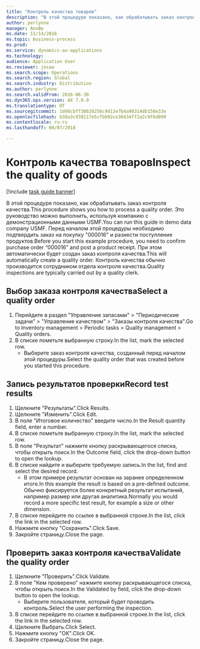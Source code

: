 ```yaml
---
title: "Контроль качества товаров"
description: "В этой процедуре показано, как обрабатывать заказ контроля качества."
author: perlynne
manager: AnnBe
ms.date: 11/14/2016
ms.topic: business-process
ms.prod: 
ms.service: dynamics-ax-applications
ms.technology: 
audience: Application User
ms.reviewer: josaw
ms.search.scope: Operations
ms.search.region: Global
ms.search.industry: Distribution
ms.author: perlynne
ms.search.validFrom: 2016-06-30
ms.dyn365.ops.version: AX 7.0.0
ms.translationtype: HT
ms.sourcegitcommit: 1d98cbff30620256c9d13e7b4a90314db150e33e
ms.openlocfilehash: b38a3c938117e5cfbb92ce30434ff2a2c9f6d099
ms.contentlocale: ru-ru
ms.lasthandoff: 08/07/2018

---
```

# <a name="inspect-the-quality-of-goods"></a><span data-ttu-id="ac15e-103">Контроль качества товаров</span><span class="sxs-lookup"><span data-stu-id="ac15e-103">Inspect the quality of goods</span></span>

[!include [task guide banner](../../includes/task-guide-banner.md)]

<span data-ttu-id="ac15e-104">В этой процедуре показано, как обрабатывать заказ контроля качества.</span><span class="sxs-lookup"><span data-stu-id="ac15e-104">This procedure shows you how to process a quality order.</span></span> <span data-ttu-id="ac15e-105">Это руководство можно выполнить, используя компанию с демонстрационными данными USMF.</span><span class="sxs-lookup"><span data-stu-id="ac15e-105">You can run this guide in demo data company USMF.</span></span> <span data-ttu-id="ac15e-106">Перед началом этой процедуры необходимо подтвердить заказ на покупку "000016" и разнести поступление продуктов.</span><span class="sxs-lookup"><span data-stu-id="ac15e-106">Before you start this example procedure, you need to confirm purchase order “000016” and post a product receipt.</span></span> <span data-ttu-id="ac15e-107">При этом автоматически будет создан заказ контроля качества.</span><span class="sxs-lookup"><span data-stu-id="ac15e-107">This will automatically create a quality order.</span></span> <span data-ttu-id="ac15e-108">Контроль качества обычно производится сотрудником отдела контроля качества.</span><span class="sxs-lookup"><span data-stu-id="ac15e-108">Quality inspections are typically carried out by a quality clerk.</span></span>


## <a name="select-a-quality-order"></a><span data-ttu-id="ac15e-109">Выбор заказа контроля качества</span><span class="sxs-lookup"><span data-stu-id="ac15e-109">Select a quality order</span></span>
1. <span data-ttu-id="ac15e-110">Перейдите в раздел "Управление запасами" > "Периодические задачи" > "Управление качеством" > "Заказы контроля качества".</span><span class="sxs-lookup"><span data-stu-id="ac15e-110">Go to Inventory management > Periodic tasks > Quality management > Quality orders.</span></span>
2. <span data-ttu-id="ac15e-111">В списке пометьте выбранную строку.</span><span class="sxs-lookup"><span data-stu-id="ac15e-111">In the list, mark the selected row.</span></span>
    * <span data-ttu-id="ac15e-112">Выберите заказ контроля качества, созданный перед началом этой процедуры.</span><span class="sxs-lookup"><span data-stu-id="ac15e-112">Select the quality order that was created before you started this procedure.</span></span>  

## <a name="record-test-results"></a><span data-ttu-id="ac15e-113">Запись результатов проверки</span><span class="sxs-lookup"><span data-stu-id="ac15e-113">Record test results</span></span>
1. <span data-ttu-id="ac15e-114">Щелкните "Результаты".</span><span class="sxs-lookup"><span data-stu-id="ac15e-114">Click Results.</span></span>
2. <span data-ttu-id="ac15e-115">Щелкните "Изменить".</span><span class="sxs-lookup"><span data-stu-id="ac15e-115">Click Edit.</span></span>
3. <span data-ttu-id="ac15e-116">В поле "Итоговое количество" введите число.</span><span class="sxs-lookup"><span data-stu-id="ac15e-116">In the Result quantity field, enter a number.</span></span>
4. <span data-ttu-id="ac15e-117">В списке пометьте выбранную строку.</span><span class="sxs-lookup"><span data-stu-id="ac15e-117">In the list, mark the selected row.</span></span>
5. <span data-ttu-id="ac15e-118">В поле "Результат" нажмите кнопку раскрывающегося списка, чтобы открыть поиск.</span><span class="sxs-lookup"><span data-stu-id="ac15e-118">In the Outcome field, click the drop-down button to open the lookup.</span></span>
6. <span data-ttu-id="ac15e-119">В списке найдите и выберите требуемую запись.</span><span class="sxs-lookup"><span data-stu-id="ac15e-119">In the list, find and select the desired record.</span></span>
    * <span data-ttu-id="ac15e-120">В этом примере результат основан на заранее определенном итоге.</span><span class="sxs-lookup"><span data-stu-id="ac15e-120">In this example the result is based on a pre-defined outcome.</span></span> <span data-ttu-id="ac15e-121">Обычно фиксируется более конкретный результат испытаний, например размер или другая аналитика.</span><span class="sxs-lookup"><span data-stu-id="ac15e-121">Normally you would record a more specific test result, for example a size or other dimension.</span></span>  
7. <span data-ttu-id="ac15e-122">В списке перейдите по ссылке в выбранной строке.</span><span class="sxs-lookup"><span data-stu-id="ac15e-122">In the list, click the link in the selected row.</span></span>
8. <span data-ttu-id="ac15e-123">Нажмите кнопку "Сохранить".</span><span class="sxs-lookup"><span data-stu-id="ac15e-123">Click Save.</span></span>
9. <span data-ttu-id="ac15e-124">Закройте страницу.</span><span class="sxs-lookup"><span data-stu-id="ac15e-124">Close the page.</span></span>

## <a name="validate-the-quality-order"></a><span data-ttu-id="ac15e-125">Проверить заказ контроля качества</span><span class="sxs-lookup"><span data-stu-id="ac15e-125">Validate the quality order</span></span>
1. <span data-ttu-id="ac15e-126">Щелкните "Проверить".</span><span class="sxs-lookup"><span data-stu-id="ac15e-126">Click Validate.</span></span>
2. <span data-ttu-id="ac15e-127">В поле "Кем проверено" нажмите кнопку раскрывающегося списка, чтобы открыть поиск.</span><span class="sxs-lookup"><span data-stu-id="ac15e-127">In the Validated by field, click the drop-down button to open the lookup.</span></span>
    * <span data-ttu-id="ac15e-128">Выберите пользователя, который будет проводить контроль.</span><span class="sxs-lookup"><span data-stu-id="ac15e-128">Select the user performing the inspection.</span></span>  
3. <span data-ttu-id="ac15e-129">В списке перейдите по ссылке в выбранной строке.</span><span class="sxs-lookup"><span data-stu-id="ac15e-129">In the list, click the link in the selected row.</span></span>
4. <span data-ttu-id="ac15e-130">Щелкните Выбрать.</span><span class="sxs-lookup"><span data-stu-id="ac15e-130">Click Select.</span></span>
5. <span data-ttu-id="ac15e-131">Нажмите кнопку "OК".</span><span class="sxs-lookup"><span data-stu-id="ac15e-131">Click OK.</span></span>
6. <span data-ttu-id="ac15e-132">Закройте страницу.</span><span class="sxs-lookup"><span data-stu-id="ac15e-132">Close the page.</span></span>

